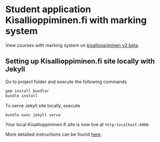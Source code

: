 # Student application Kisallioppiminen.fi with marking system

View courses with marking system on [kisallioppiminen v2 beta](https://ohtukisalli.github.io/).


## Setting up Kisallioppiminen.fi site locally with Jekyll

Go to project folder and execute the following commands
```bash
gem install bundler
bundle install
```

To serve Jekyll site locally, execute
```bash
bundle exec jekyll serve
```

Your local Kisallioppiminen.fi site is now live at `http:localhost:4000`

More detailed instructions can be found [here](https://help.github.com/articles/setting-up-your-github-pages-site-locally-with-jekyll/).
